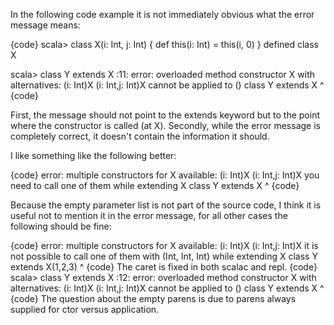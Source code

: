 In the following code example it is not immediately obvious what the error message means:

{code}
scala> class X(i: Int, j: Int) { def this(i: Int) = this(i, 0) }
defined class X

scala> class Y extends X
<console>:11: error: overloaded method constructor X with alternatives:
  (i: Int)X <and>
  (i: Int,j: Int)X
 cannot be applied to ()
       class Y extends X
               ^
{code}

First, the message should not point to the extends keyword but to the point where the constructor is called (at X). Secondly, while the error message is completely correct, it doesn't contain the information it should.

I like something like the following better:

{code}
error: multiple constructors for X available:
  (i: Int)X <and>
  (i: Int,j: Int)X
 you need to call one of them while extending X
       class Y extends X
                       ^
{code}

Because the empty parameter list is not part of the source code, I think it is useful not to mention it in the error message, for all other cases the following should be fine:

{code}
error: multiple constructors for X available:
  (i: Int)X <and>
  (i: Int,j: Int)X
 it is not possible to call one of them with (Int, Int, Int) while extending X
       class Y extends X(1,2,3)
                       ^
{code}
The caret is fixed in both scalac and repl.
{code}
scala> class Y extends X
<console>:12: error: overloaded method constructor X with alternatives:
  (i: Int)X <and>
  (i: Int,j: Int)X
 cannot be applied to ()
       class Y extends X
                       ^
{code}
The question about the empty parens is due to parens always supplied for ctor versus application.
